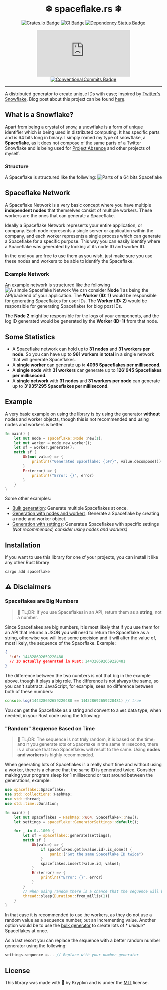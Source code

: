 <div align="center">

<!-- 
    Some image for the logo here, if there is any.
-->

# ❄ spaceflake.rs ❄

[![Crates.io Badge](https://img.shields.io/crates/v/spaceflake.svg)](https://crates.io/crates/spaceflake)
[![CI Badge](https://github.com/kkrypt0nn/spaceflake.rs/actions/workflows/ci.yml/badge.svg)](https://github.com/kkrypt0nn/spaceflake.rs/actions)
[![Dependency Status Badge](https://deps.rs/repo/github/kkrypt0nn/spaceflake.rs/status.svg)](https://deps.rs/repo/github/kkrypt0nn/spaceflake.rs)

[![Last Commit Badge](https://img.shields.io/github/last-commit/kkrypt0nn/spaceflake.rs)](https://github.com/kkrypt0nn/spaceflake.rs/commits/main)
[![Conventional Commits Badge](https://img.shields.io/badge/Conventional%20Commits-1.0.0-%23FE5196?logo=conventionalcommits&logoColor=white)](https://conventionalcommits.org/en/v1.0.0/)

</div>

---

A distributed generator to create unique IDs with ease; inspired
by [Twitter's Snowflake](https://github.com/twitter-archive/snowflake/tree/snowflake-2010). Blog post about this project
can be found [here](https://krypton.ninja/Generating-unique-IDs-with-the-Snowflake-algorithm/).

## What is a Snowflake?

Apart from being a crystal of snow, a snowflake is a form of unique identifier which is being used in distributed
computing. It has specific parts and is 64 bits long in binary. I simply named my type of snowflake, a **Spaceflake**,
as it does not compose of the same parts of a Twitter Snowflake and is being used
for [Project Absence](https://github.com/ProjectAbsence) and other projects of myself.

### Structure

A Spaceflake is structured like the following:
![Parts of a 64 bits Spaceflake](https://raw.githubusercontent.com/kkrypt0nn/spaceflake.rs/main/assets/spaceflake_structure.png)

## Spaceflake Network

A Spaceflake Network is a very basic concept where you have multiple **independent nodes** that themselves consist of
multiple workers. These workers are the ones that can generate a Spaceflake.

Ideally a Spaceflake Network represents your entire application, or company. Each node represents a single server or
application within the company, and each worker represents a single process which can generate a Spaceflake for a
specific purpose. This way you can easily identify where a Spaceflake was generated by looking at its node ID and worker
ID.

In the end you are free to use them as you wish, just make sure you use these nodes and workers to be able to identify
the Spaceflake.

### Example Network

An example network is structured like the following
![A simple Spaceflake Network](https://raw.githubusercontent.com/kkrypt0nn/spaceflake.rs/main/assets/spaceflake_network.png)
We can consider **Node 1** as being the API/backend of your application. The **Worker (ID: 1)** would be responsible for
generating Spaceflakes for user IDs. The **Worker (ID: 2)** would be responsible for generating Spaceflakes for blog
post IDs.

The **Node 2** might be responsible for the logs of your components, and the log ID generated would be generated by the
**Worker (ID: 1)** from that node.

## Some Statistics

* A Spaceflake network can hold up to **31 nodes** and **31 workers per node**. So you can have up to **961 workers in
  total** in a single network that will generate Spaceflakes.
* A **single worker** can generate up to **4095 Spaceflakes per millisecond**.
* A **single node** with **31 workers** can generate up to **126'945 Spaceflakes per millisecond**.
* A **single network** with **31 nodes** and **31 workers per node** can generate up to **3'935'295 Spaceflakes per
  millisecond**.

## Example

A very basic example on using the library is by using the generator **without** nodes and worker objects, though this is
not recommended and using nodes and workers is better.

```rust
fn main() {
    let mut node = spaceflake::Node::new(1);
    let mut worker = node.new_worker();
    let sf = worker.generate();
    match sf {
        Ok(mut value) => {
            println!("Generated Spaceflake: {:#?}", value.decompose())
        }
        Err(error) => {
            println!("Error: {}", error)
        }
    }
}
```

Some other examples:

- [Bulk generation](examples/bulk.rs): Generate multiple Spaceflakes at once.
- [Generation with nodes and workers](examples/basic.rs): Generate a Spaceflake by creating a node and worker object.
- [Generation with settings](examples/generate.rs): Generate a Spaceflakes with specific settings *(Not recommended,
  consider using nodes and workers)*

## Installation

If you want to use this library for one of your projects, you can install it like any other Rust library

```shell
cargo add spaceflake
```

## ⚠️ Disclaimers

### Spaceflakes are Big Numbers

> 📜 TL;DR: If you use Spaceflakes in an API, return them as a **string**, not a number.

Since Spaceflakes are big numbers, it is most likely that if you use them for an API that returns a JSON you will need
to return the Spaceflake as a string, otherwise you will lose some precision and it will alter the value of, most
likely, the sequence of the Spaceflake. Example:

```json
{
  "id": 144328692659220480
  // ID actually generated in Rust: 144328692659220481
}
```

The difference between the two numbers is not that big in the example above, though it plays a big role. The difference
is not always the same, so you can't subtract. JavaScript, for example, sees no difference between both of these
numbers:

```js
console.log(144328692659220480 == 144328692659220481) // true
```

You can get the Spaceflake as a string and convert to a `u64` data type, when needed, in your Rust code using the
following:

### "Random" Sequence Based on Time

> 📜 TL;DR: The sequence is not truly random, it is based on the time; and if you generate lots of Spaceflake in the same
> millisecond, there is a chance that two Spaceflakes will result to the same. Using **nodes and workers** is highly
> recommended.

When generating lots of Spaceflakes in a really short time and without using a worker, there is a chance that the same
ID is generated twice. Consider making your program sleep for 1 millisecond or test around between the generations,
example:

```rust
use spaceflake::Spaceflake;
use std::collections::HashMap;
use std::thread;
use std::time::Duration;

fn main() {
    let mut spaceflakes = HashMap::<u64, Spaceflake>::new();
    let settings = spaceflake::GeneratorSettings::default();

    for _ in 0..1000 {
        let sf = spaceflake::generate(settings);
        match sf {
            Ok(value) => {
                if spaceflakes.get(&value.id).is_some() {
                    panic!("Got the same Spaceflake ID twice")
                }
                spaceflakes.insert(value.id, value);
            }
            Err(error) => {
                println!("Error: {}", error)
            }
        }
        // When using random there is a chance that the sequence will be twice the same due to Rust's speed, hence using a worker is better. We wait a millisecond to make sure it's different.
        thread::sleep(Duration::from_millis(1))
    }
}
```

In that case it is recommended to use the workers, as they do not use a random value as a sequence number, but an
incrementing value. Another option would be to use the [bulk generator](examples/bulk.rs) to create lots of *
*unique** Spaceflakes at once.

As a last resort you can replace the sequence with a better random number generator using the following:

```rust
settings.sequence =... // Replace with your number generator
```

## License

This library was made with 💜 by Krypton and is under the [MIT](LICENSE.md) license.
